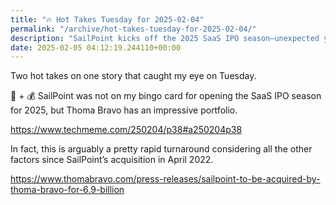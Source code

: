 ```yaml
---
title: "🔥 Hot Takes Tuesday for 2025-02-04"
permalink: "/archive/hot-takes-tuesday-for-2025-02-04/"
description: "SailPoint kicks off the 2025 SaaS IPO season—unexpected yet impressive post-acquisition turnaround!"
date: 2025-02-05 04:12:19.244110+00:00
---
```


<!-- buttondown-editor-mode: fancy --><p>Two hot takes on one story that caught my eye on Tuesday.</p><p>📧 + 💰 SailPoint was not on my bingo card for opening the SaaS IPO season for 2025, but Thoma Bravo has an impressive portfolio.</p><p><a target="_blank" rel="noopener noreferrer nofollow" href="https://www.techmeme.com/250204/p38#a250204p38">https://www.techmeme.com/250204/p38#a250204p38</a></p><p>In fact, this is arguably a pretty rapid turnaround considering all the other factors since SailPoint’s acquisition in April 2022.</p><p><a target="_blank" rel="noopener noreferrer nofollow" href="https://www.thomabravo.com/press-releases/sailpoint-to-be-acquired-by-thoma-bravo-for-6.9-billion">https://www.thomabravo.com/press-releases/sailpoint-to-be-acquired-by-thoma-bravo-for-6.9-billion</a></p>